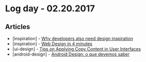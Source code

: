 # Log day - 02.20.2017

## Articles
- [inspiration] - [Why developers also need design inspiration](https://medium.muz.li/why-developers-also-need-design-inspiration-b67ff15b33b6#.sus4f6vqa)
- [inspiration] - [Web Design in 4 minutes](http://jgthms.com/web-design-in-4-minutes/)
- [ui-design] - [Tips on Applying Copy Content in User Interfaces](https://uxplanet.org/tips-on-applying-copy-content-in-user-interfaces-8d039c231dc5#.hrjl2nqh5)
- [android-design] - [Android Design: o que devemos saber](https://imasters.com.br/design-ux/android-design-o-que-devemos-saber/?trace=1519021197)
